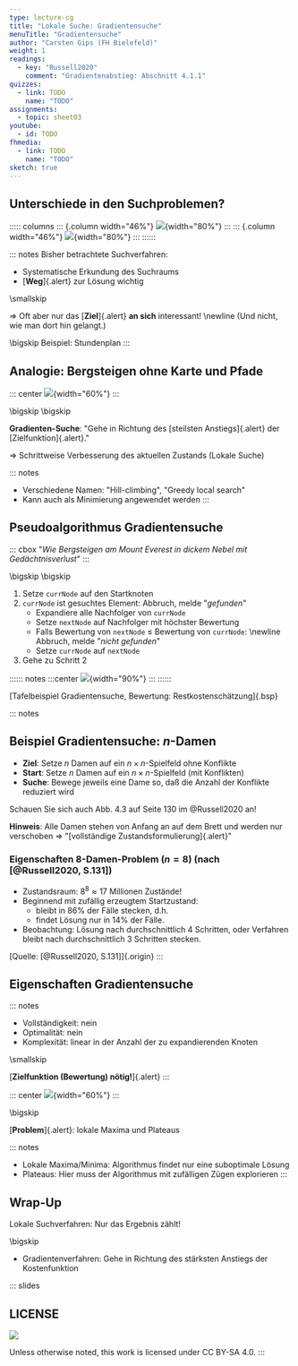 ```yaml
---
type: lecture-cg
title: "Lokale Suche: Gradientensuche"
menuTitle: "Gradientensuche"
author: "Carsten Gips (FH Bielefeld)"
weight: 1
readings:
  - key: "Russell2020"
    comment: "Gradientenabstieg: Abschnitt 4.1.1"
quizzes:
  - link: TODO
    name: "TODO"
assignments:
  - topic: sheet03
youtube:
  - id: TODO
fhmedia:
  - link: TODO
    name: "TODO"
sketch: true
---
```



## Unterschiede in den Suchproblemen?

::::: columns
::: {.column width="46%"}
![](images/graph.png){width="80%"}
:::
::: {.column width="46%"}
![](images/screenshot_stundenplan.png){width="80%"}
:::
::::::


::: notes
Bisher betrachtete Suchverfahren:

*   Systematische Erkundung des Suchraums
*   [**Weg**]{.alert} zur Lösung wichtig

\smallskip

=> Oft aber nur das [**Ziel**]{.alert} **an sich** interessant! \newline
(Und nicht, wie man dort hin gelangt.)

\bigskip
Beispiel: Stundenplan
:::


## Analogie: Bergsteigen ohne Karte und Pfade

::: center
![](images/hill-climbing.png){width="60%"}
:::

\bigskip
\bigskip

**Gradienten-Suche**:
"Gehe in Richtung des [steilsten Anstiegs]{.alert} der [Zielfunktion]{.alert}."

=> Schrittweise Verbesserung des aktuellen Zustands (Lokale Suche)

::: notes
*   Verschiedene Namen: "Hill-climbing", "Greedy local search"
*   Kann auch als Minimierung angewendet werden
:::


## Pseudoalgorithmus Gradientensuche

::: cbox
"*Wie Bergsteigen am Mount Everest in dickem Nebel mit Gedächtnisverlust*"
:::

\bigskip
\bigskip

1.  Setze `currNode` auf den Startknoten
2.  `currNode` ist gesuchtes Element: Abbruch, melde "*gefunden*"
    -   Expandiere alle Nachfolger von `currNode`
    -   Setze `nextNode` auf Nachfolger mit höchster Bewertung
    -   Falls Bewertung von `nextNode` $\leq$ Bewertung von `currNode`: \newline
        Abbruch, melde "*nicht gefunden*"
    -   Setze `currNode` auf `nextNode`
3.  Gehe zu Schritt 2

:::::: notes
:::center
![](images/tafelbeispiel.png){width="90%"}
:::
::::::

[Tafelbeispiel Gradientensuche, Bewertung: Restkostenschätzung]{.bsp}


::: notes
## Beispiel Gradientensuche: $n$-Damen

*   **Ziel**: Setze $n$ Damen auf ein $n \times n$-Spielfeld ohne Konflikte
*   **Start**: Setze $n$ Damen auf ein $n \times n$-Spielfeld (mit Konflikten)
*   **Suche**: Bewege jeweils eine Dame so, daß die Anzahl der Konflikte reduziert wird

Schauen Sie sich auch Abb. 4.3 auf Seite 130 im @Russell2020 an!

**Hinweis**: Alle Damen stehen von Anfang an auf dem Brett und werden nur verschoben
=> "[vollständige Zustandsformulierung]{.alert}"

### Eigenschaften 8-Damen-Problem ($n=8$) (nach [@Russell2020, S.131])

*   Zustandsraum: $8^8 \approx 17$ Millionen Zustände!
*   Beginnend mit zufällig erzeugtem Startzustand:
    *   bleibt in 86% der Fälle stecken, d.h.
    *   findet Lösung nur in 14% der Fälle.
*   Beobachtung: Lösung nach durchschnittlich 4 Schritten, oder Verfahren bleibt
    nach durchschnittlich 3 Schritten stecken.

[Quelle: [@Russell2020, S.131]]{.origin}
:::


## Eigenschaften Gradientensuche

::: notes
*   Vollständigkeit: nein
*   Optimalität: nein
*   Komplexität: linear in der Anzahl der zu expandierenden Knoten

\smallskip

[**Zielfunktion (Bewertung) nötig!**]{.alert}
:::

::: center
![](images/hill-climbing.png){width="60%"}
:::

\bigskip

[**Problem**]{.alert}: lokale Maxima und Plateaus

::: notes
*   Lokale Maxima/Minima: Algorithmus findet nur eine suboptimale Lösung
*   Plateaus: Hier muss der Algorithmus mit zufälligen Zügen explorieren
:::


## Wrap-Up

Lokale Suchverfahren: Nur das Ergebnis zählt!

\bigskip

*   Gradientenverfahren: Gehe in Richtung des stärksten Anstiegs der
    Kostenfunktion







<!-- DO NOT REMOVE - THIS IS A LAST SLIDE TO INDICATE THE LICENSE AND POSSIBLE EXCEPTIONS (IMAGES, ...). -->
::: slides
## LICENSE
![](https://licensebuttons.net/l/by-sa/4.0/88x31.png)

Unless otherwise noted, this work is licensed under CC BY-SA 4.0.
:::

